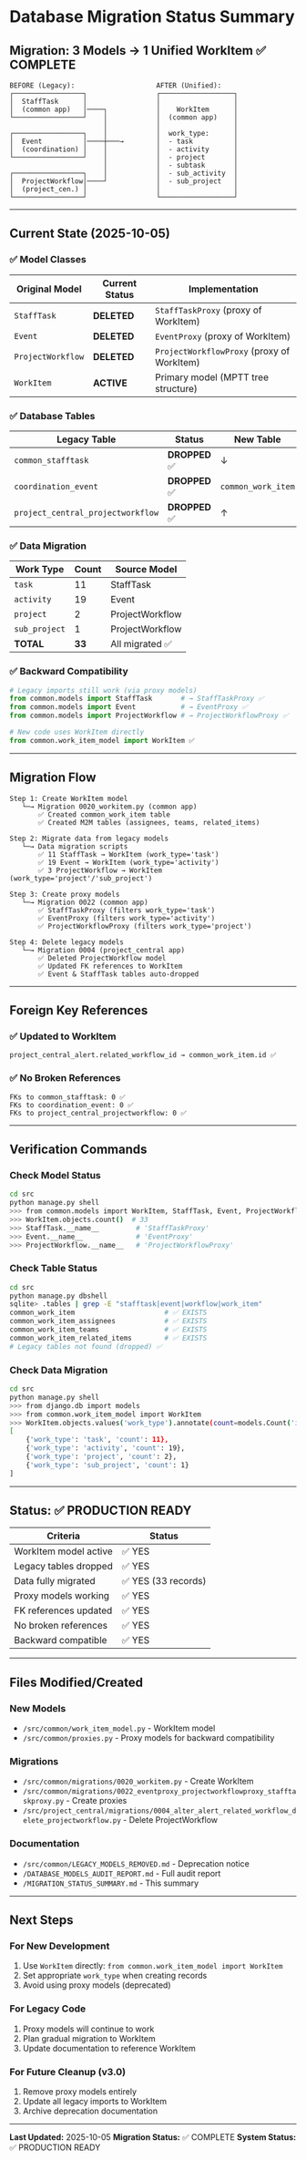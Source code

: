 # Database Migration Status Summary

## Migration: 3 Models → 1 Unified WorkItem ✅ COMPLETE

```
BEFORE (Legacy):                    AFTER (Unified):
┌─────────────────┐                 ┌──────────────────┐
│  StaffTask      │                 │                  │
│  (common app)   │────┐            │    WorkItem      │
└─────────────────┘    │            │  (common app)    │
                       │            │                  │
┌─────────────────┐    │            │  work_type:      │
│  Event          │────┼───→        │  - task          │
│  (coordination) │    │            │  - activity      │
└─────────────────┘    │            │  - project       │
                       │            │  - subtask       │
┌─────────────────┐    │            │  - sub_activity  │
│  ProjectWorkflow│────┘            │  - sub_project   │
│  (project_cen.) │                 │                  │
└─────────────────┘                 └──────────────────┘
```

---

## Current State (2025-10-05)

### ✅ Model Classes
| Original Model | Current Status | Implementation |
|---------------|----------------|----------------|
| `StaffTask` | **DELETED** | `StaffTaskProxy` (proxy of WorkItem) |
| `Event` | **DELETED** | `EventProxy` (proxy of WorkItem) |
| `ProjectWorkflow` | **DELETED** | `ProjectWorkflowProxy` (proxy of WorkItem) |
| `WorkItem` | **ACTIVE** | Primary model (MPTT tree structure) |

### ✅ Database Tables
| Legacy Table | Status | New Table |
|-------------|--------|-----------|
| `common_stafftask` | **DROPPED** ✅ | ↓ |
| `coordination_event` | **DROPPED** ✅ | `common_work_item` |
| `project_central_projectworkflow` | **DROPPED** ✅ | ↑ |

### ✅ Data Migration
| Work Type | Count | Source Model |
|-----------|-------|--------------|
| `task` | 11 | StaffTask |
| `activity` | 19 | Event |
| `project` | 2 | ProjectWorkflow |
| `sub_project` | 1 | ProjectWorkflow |
| **TOTAL** | **33** | All migrated ✅ |

### ✅ Backward Compatibility
```python
# Legacy imports still work (via proxy models)
from common.models import StaffTask       # → StaffTaskProxy ✅
from common.models import Event           # → EventProxy ✅
from common.models import ProjectWorkflow # → ProjectWorkflowProxy ✅

# New code uses WorkItem directly
from common.work_item_model import WorkItem ✅
```

---

## Migration Flow

```
Step 1: Create WorkItem model
   └─→ Migration 0020_workitem.py (common app)
       ✅ Created common_work_item table
       ✅ Created M2M tables (assignees, teams, related_items)

Step 2: Migrate data from legacy models
   └─→ Data migration scripts
       ✅ 11 StaffTask → WorkItem (work_type='task')
       ✅ 19 Event → WorkItem (work_type='activity')
       ✅ 3 ProjectWorkflow → WorkItem (work_type='project'/'sub_project')

Step 3: Create proxy models
   └─→ Migration 0022 (common app)
       ✅ StaffTaskProxy (filters work_type='task')
       ✅ EventProxy (filters work_type='activity')
       ✅ ProjectWorkflowProxy (filters work_type='project')

Step 4: Delete legacy models
   └─→ Migration 0004 (project_central app)
       ✅ Deleted ProjectWorkflow model
       ✅ Updated FK references to WorkItem
       ✅ Event & StaffTask tables auto-dropped
```

---

## Foreign Key References

### ✅ Updated to WorkItem
```
project_central_alert.related_workflow_id → common_work_item.id ✅
```

### ✅ No Broken References
```
FKs to common_stafftask: 0 ✅
FKs to coordination_event: 0 ✅
FKs to project_central_projectworkflow: 0 ✅
```

---

## Verification Commands

### Check Model Status
```bash
cd src
python manage.py shell
>>> from common.models import WorkItem, StaffTask, Event, ProjectWorkflow
>>> WorkItem.objects.count()  # 33
>>> StaffTask.__name__         # 'StaffTaskProxy'
>>> Event.__name__             # 'EventProxy'
>>> ProjectWorkflow.__name__   # 'ProjectWorkflowProxy'
```

### Check Table Status
```bash
cd src
python manage.py dbshell
sqlite> .tables | grep -E "stafftask|event|workflow|work_item"
common_work_item                      # ✅ EXISTS
common_work_item_assignees            # ✅ EXISTS
common_work_item_teams                # ✅ EXISTS
common_work_item_related_items        # ✅ EXISTS
# Legacy tables not found (dropped) ✅
```

### Check Data Migration
```bash
cd src
python manage.py shell
>>> from django.db import models
>>> from common.work_item_model import WorkItem
>>> WorkItem.objects.values('work_type').annotate(count=models.Count('id'))
[
    {'work_type': 'task', 'count': 11},
    {'work_type': 'activity', 'count': 19},
    {'work_type': 'project', 'count': 2},
    {'work_type': 'sub_project', 'count': 1}
]
```

---

## Status: ✅ PRODUCTION READY

| Criteria | Status |
|----------|--------|
| WorkItem model active | ✅ YES |
| Legacy tables dropped | ✅ YES |
| Data fully migrated | ✅ YES (33 records) |
| Proxy models working | ✅ YES |
| FK references updated | ✅ YES |
| No broken references | ✅ YES |
| Backward compatible | ✅ YES |

---

## Files Modified/Created

### New Models
- `/src/common/work_item_model.py` - WorkItem model
- `/src/common/proxies.py` - Proxy models for backward compatibility

### Migrations
- `/src/common/migrations/0020_workitem.py` - Create WorkItem
- `/src/common/migrations/0022_eventproxy_projectworkflowproxy_stafftaskproxy.py` - Create proxies
- `/src/project_central/migrations/0004_alter_alert_related_workflow_delete_projectworkflow.py` - Delete ProjectWorkflow

### Documentation
- `/src/common/LEGACY_MODELS_REMOVED.md` - Deprecation notice
- `/DATABASE_MODELS_AUDIT_REPORT.md` - Full audit report
- `/MIGRATION_STATUS_SUMMARY.md` - This summary

---

## Next Steps

### For New Development
1. Use `WorkItem` directly: `from common.work_item_model import WorkItem`
2. Set appropriate `work_type` when creating records
3. Avoid using proxy models (deprecated)

### For Legacy Code
1. Proxy models will continue to work
2. Plan gradual migration to WorkItem
3. Update documentation to reference WorkItem

### For Future Cleanup (v3.0)
1. Remove proxy models entirely
2. Update all legacy imports to WorkItem
3. Archive deprecation documentation

---

**Last Updated:** 2025-10-05
**Migration Status:** ✅ COMPLETE
**System Status:** ✅ PRODUCTION READY

